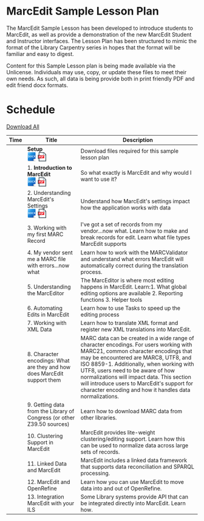 # MarcEdit Sample Lesson Plan

The MarcEdit Sample Lesson has been developed to introduce students to MarcEdit, as well as provide a demonstration of the new MarcEdit Student and Instructor interfaces.  The Lesson Plan has been structured to mimic the format of the Library Carpentry series in hopes that the format will be familiar and easy to digest.  

Content for this Sample Lesson plan is being made available via the Unlicense.  Individuals may use, copy, or update these files to meet their own needs.  As such, all data is being provide both in print friendly PDF and edit friend docx formats.  


# Schedule
[Download All](https://github.com/reeset/marcedit_sample_lesson_plan/archive/master.zip)

|Time | Title | Description |
| --- | ---   | ---         |
|     | **Setup** <br />[![alt text](https://github.com/reeset/marcedit_sample_lesson_plan/blob/master/images/docx.png "Download Docx Version")](https://github.com/reeset/marcedit_sample_lesson_plan/blob/master/docx/setup.docx) [![alt text](https://github.com/reeset/marcedit_sample_lesson_plan/blob/master/images/pdf.png "Download PDF Version")](https://github.com/reeset/marcedit_sample_lesson_plan/blob/master/pdf/setup.pdf) | Download files required for this sample lesson plan |
|     | 1. **Introduction to MarcEdit** <br />[![alt text](https://github.com/reeset/marcedit_sample_lesson_plan/blob/master/images/docx.png "Download Docx Version")](https://github.com/reeset/marcedit_sample_lesson_plan/blob/master/docx/Introduction2marcedit.docx) [![alt text](https://github.com/reeset/marcedit_sample_lesson_plan/blob/master/images/pdf.png "Download PDF Version")](https://github.com/reeset/marcedit_sample_lesson_plan/blob/master/pdf/Introduction2marcedit.pdf) | So what exactly is MarcEdit and why would I want to use it? |
|     | 2. Understanding MarcEdit's Settings <br />[![alt text](https://github.com/reeset/marcedit_sample_lesson_plan/blob/master/images/docx.png "Download Docx Version")](https://github.com/reeset/marcedit_sample_lesson_plan/blob/master/docx/MarcEditSettings.docx) [![alt text](https://github.com/reeset/marcedit_sample_lesson_plan/blob/master/images/pdf.png "Download PDF Version")](https://github.com/reeset/marcedit_sample_lesson_plan/blob/master/pdf/MarcEditSettings.pdf)| Understand how MarcEdit's settings impact how the application works with data |
|     | 3. Working with my first MARC Record | I've got a set of records from my vendor...now what. Learn how to make and break records for edit. Learn what file types MarcEdit supports  |
|     | 4. My vendor sent me a MARC file with errors...now what  | Learn how to work with the MARCValidator and understand what errors MarcEdit will                                                         automatically correct during the translation process. |
|     | 5. Understanding the MarcEditor | The MarcEditor is where most editing happens in MarcEdit.  Learn:1. What global editing options are available 2. Reporting functions 3. Helper tools   |
|     | 6. Automating Edits in MarcEdit | Learn how to use Tasks to speed up the editing process |
|     | 7. Working with XML Data  | Learn how to translate XML format and register new XML translations into MarcEdit. |
|     | 8. Character encodings: What are they and how does MarcEdit support them | MARC data can be created in a wide range of character encodings.  For users working with MARC21, common character encodings that may be encountered are MARC8, UTF8, and ISO 8859-1.  Additionally, when working with UTF8, users need to be aware of how normalizations will impact data.  This section will introduce users to MarcEdit's support for character encoding and how it handles data normalizations. |
|    | 9. Getting data from the Library of Congress (or other Z39.50 sources) | Learn how to download MARC data from other libraries. |
|    | 10. Clustering Support in MarcEdit | MarcEdit provides lite-weight clustering/editing support.  Learn how this can be used to normalize data across large sets of records. |
|    | 11. Linked Data and MarcEdit | MarcEdit includes a linked data framework that supports data reconciliation and SPARQL processing. |
|    | 12. MarcEdit and OpenRefine | Learn how you can use MarcEdit to move data into and out of OpenRefine. |
|    | 13. Integration MarcEdit with your ILS | Some Library systems provide API that can be integrated directly into MarcEdit.  Learn how. |
                                          
